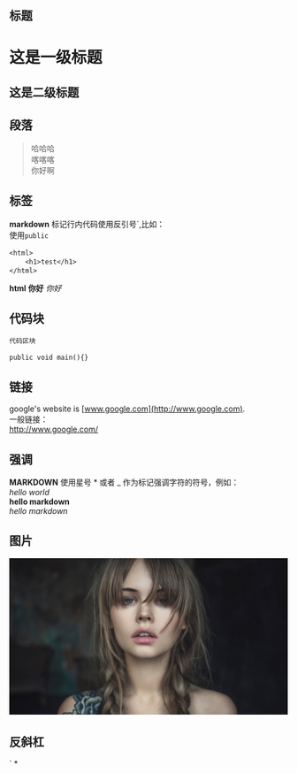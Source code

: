 ## 标题
这是一级标题
===
这是二级标题
---
## 段落
> 哈哈哈  
> 喀喀喀  
> 你好啊  

## 标签
**markdown** 标记行内代码使用反引号\`,比如：  
使用`public`
```
<html>
	<h1>test</h1>
</html>
```
**html**
**你好**
*你好*
## 代码块
<pre><code>代码区块
</code></pre>

	public void main(){}

## 链接
google's website is [www.google.com](http://www.google.com).  
一般链接：  
<http://www.google.com/>
## 强调
**MARKDOWN** 使用星号 * 或者 _ 作为标记强调字符的符号，例如：  
*hello world*  
**hello markdown**  
_hello markdown_  
## 图片
![lalala](img/001.jpg)
## 反斜杠
\` \*